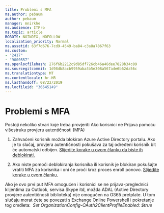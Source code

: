 ```yaml
---
title: Problemi s MFA
ms.author: pebaum
author: pebaum
manager: mnirkhe
ms.audience: ITPro
ms.topic: article
ROBOTS: NOINDEX, NOFOLLOW
localization_priority: Normal
ms.assetid: 63f7d676-7cd9-4549-ba84-c3a8a7867f63
ms.custom:
- "2417"
- "9000557"
ms.openlocfilehash: 276f6b2212c9d85df726cb46a46dee7828b34c89
ms.sourcegitcommit: 1d98db8acb9959aba3b5e308a567ade6b62da56c
ms.translationtype: MT
ms.contentlocale: hr-HR
ms.lasthandoff: 08/22/2019
ms.locfileid: "36545149"
---
```

# <a name="issues-with-mfa"></a>Problemi s MFA
Postoji nekoliko stvari koje treba provjeriti Ako korisnici ne Prijava pomoću višestruku provjeru autentičnosti (MFA)

1. Zahvaćeni korisnik možda blokiran Azure Active Directory portalu. Ako je to slučaj, provjera autentičnosti pokušava za taj određeni korisnik bit će automatski odbijen. [Slijedite korake u ovom članku da biste ih deblokirati.](https://docs.microsoft.com/azure/active-directory/authentication/howto-mfa-mfasettings#block-and-unblock-users)

2. Ako niste pomoći deblokiranja korisnika ili korisnik je blokiran pokušajte vratiti MFA za korisnika i oni će proći kroz proces enroll ponovo. [Slijedite korake u ovom članku.](https://docs.microsoft.com/azure/active-directory/authentication/howto-mfa-userdevicesettings#require-users-to-provide-contact-methods-again)

Ako je ovo prvi put MFA omogućen i korisnici se ne prijava-preglednici klijentima za Outlook, servisa Skype itd, možda ADAL (Active Directory provjere autentičnosti biblioteka) nije omogućen na O365 pretplate. U tom slučaju morat ćete se povezati s Exchange Online Powershell i pokretanje tog cmdleta:  *Set OrganizationConfig-OAuth2ClientProfileEnabled: $true*
